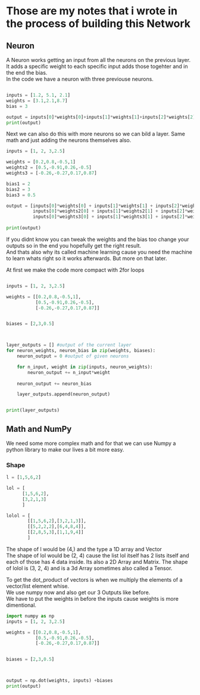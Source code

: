 # Those are my notes that i wrote in the process of building this Network

## Neuron
A Neuron works getting an input from all the neurons on the previous layer.     
It adds a specific weight to each specific input adds those togehter and in the end the bias.     
In the code we have a neuron with three previouse neurons.


```python

inputs = [1.2, 5.1, 2.1]
weights = [3.1,2.1,8.7]
bias = 3

output = inputs[0]*weights[0]+inputs[1]*weights[1]+inputs[2]*weights[2] + bias
print(output)

```

Next we can also do this with more neurons so we can bild a layer. Same math and just adding the neurons themselves also.

```python
inputs = [1, 2, 3,2.5]

weights = [0.2,0.8,-0.5,1]
weights2 = [0.5,-0.91,0.26,-0.5]
weights3 = [-0.26,-0.27,0.17,0.87]

bias1 = 2
bias2 = 3
bias3 = 0.5

output = [inputs[0]*weights[0] + inputs[1]*weights[1] + inputs[2]*weights[2] + inputs[3]*weights[3] + bias1,
          inputs[0]*weights2[0] + inputs[1]*weights2[1] + inputs[2]*weights2[2] + inputs[3]*weights2[3] + bias2,
          inputs[0]*weights3[0] + inputs[1]*weights3[1] + inputs[2]*weights3[2] + inputs[3]*weights3[3] + bias3]
          
print(output)

```

If you didnt know you can tweak the weights and the bias too change your outputs so in the end you hopefully get the right result.  
And thats also why its called machine learning cause you need the machine to learn whats right so it works afterwards. But more on that later.  

At first we make the code more compact with 2for loops 
```python

inputs = [1, 2, 3,2.5]

weights = [[0.2,0.8,-0.5,1],
           [0.5,-0.91,0.26,-0.5],
           [-0.26,-0.27,0.17,0.87]]


biases = [2,3,0.5]



layer_outputs = [] #output of the current layer
for neuron_weights, neuron_bias in zip(weights, biases):
    neuron_output = 0 #output of given neurons

    for n_input, weight in zip(inputs, neuron_weights):
        neuron_output += n_input*weight
    
    neuron_output += neuron_bias

    layer_outputs.append(neuron_output)


print(layer_outputs)


```


## Math and NumPy 
We need some more complex math and for that we can use Numpy a python library to make our lives a bit more easy.

### Shape
```python
l = [1,5,6,2]

lol = [
      [1,5,6,2],
      [3,2,1,3]
      ]

lolol = [
        [[1,5,6,2],[3,2,1,3]],
        [[5,2,2,2],[6,4,8,4]],
        [[2,8,5,3],[1,1,9,4]]
        ]
```
The shape of l would be (4,) and the type a 1D array and Vector     
The shape of lol would be (2, 4) cause the list lol itself has 2 lists itself and each of those has 4 data inside. 
Its also a 2D Array and Matrix.
The shape of lolol is (3, 2, 4) and is a 3d Array sometimes also called a Tensor.


To get the dot_product of vectors is when we multiply the elements of a vector/list element whise.  
We use numpy now and also get our 3 Outputs like before.    
We have to put the weights in before the inputs cause weights is more dimentional.

```python
import numpy as np
inputs = [1, 2, 3,2.5]

weights = [[0.2,0.8,-0.5,1],
           [0.5,-0.91,0.26,-0.5],
           [-0.26,-0.27,0.17,0.87]]


biases = [2,3,0.5]



output = np.dot(weights, inputs) +biases
print(output)

```